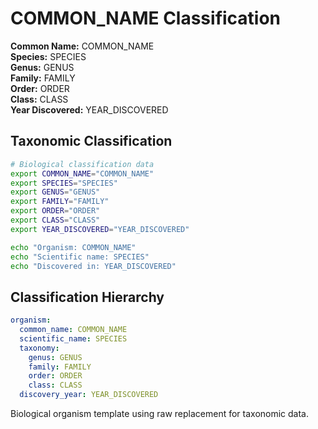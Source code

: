 # COMMON_NAME Classification

**Common Name:** COMMON_NAME  
**Species:** SPECIES  
**Genus:** GENUS  
**Family:** FAMILY  
**Order:** ORDER  
**Class:** CLASS  
**Year Discovered:** YEAR_DISCOVERED

## Taxonomic Classification

```bash
# Biological classification data
export COMMON_NAME="COMMON_NAME"
export SPECIES="SPECIES"
export GENUS="GENUS"
export FAMILY="FAMILY"
export ORDER="ORDER"
export CLASS="CLASS"
export YEAR_DISCOVERED="YEAR_DISCOVERED"

echo "Organism: COMMON_NAME"
echo "Scientific name: SPECIES"
echo "Discovered in: YEAR_DISCOVERED"
```

## Classification Hierarchy

```yaml
organism:
  common_name: COMMON_NAME
  scientific_name: SPECIES
  taxonomy:
    genus: GENUS
    family: FAMILY
    order: ORDER
    class: CLASS
  discovery_year: YEAR_DISCOVERED
```

Biological organism template using raw replacement for taxonomic data. 